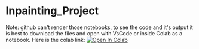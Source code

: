 # Inpainting_Project

Note: github can't render those notebooks, to see the code and it's output it is best to download the files and open with VsCode or inside Colab as a notebook.
Here is the colab link: [![Open In Colab](https://colab.research.google.com/assets/colab-badge.svg)](https://colab.research.google.com/drive/1JbqkSDt95w84hkZGMN1o5P9e_Nx9bLQe)
